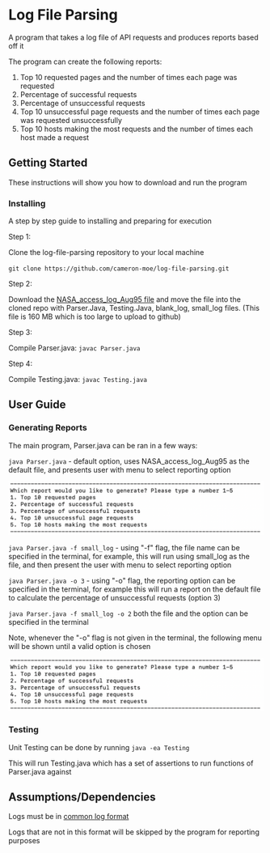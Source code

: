 # Log File Parsing

A program that takes a log file of API requests and produces reports based off it

The program can create the following reports:

1. Top 10 requested pages and the number of times each page was requested
2. Percentage of successful requests
3. Percentage of unsuccessful requests
4. Top 10 unsuccessful page requests and the number of times each page was requested unsuccessfully
5. Top 10 hosts making the most requests and the number of times each host made a request

## Getting Started

These instructions will show you how to download and run the program

### Installing

A step by step guide to installing and preparing for execution

Step 1:

Clone the log-file-parsing repository to your local machine

`git clone https://github.com/cameron-moe/log-file-parsing.git`

Step 2:

Download the [NASA_access_log_Aug95 file](https://urldefense.com/v3/__ftp://ita.ee.lbl.gov/traces/NASA_access_log_Aug95.gz__;!!GqivPVa7Brio!Kv_gR_pGjGVzr4ZPJtCjYJ1tBUqZXBrt-vbJ2Q1zYWl5FC_g_kyta5MCXsBRddoc5w$) and move the file into the cloned repo with Parser.Java, Testing.Java, blank_log, small_log files.  (This file is 160 MB which is too large to upload to github)

Step 3:

Compile Parser.java: `javac Parser.java`

Step 4:

Compile Testing.java: `javac Testing.java`

## User Guide

### Generating Reports

The main program, Parser.java can be ran in a few ways:

`java Parser.java` - default option, uses NASA_access_log_Aug95 as the default file, and presents user with menu to select reporting option

<img width="600" src="/report_menu.png">


`java Parser.java -f small_log` - using "-f" flag, the file name can be specified in the terminal, for example, this will run using small_log as the file, and then present the user with menu to select reporting option

`java Parser.java -o 3` - using "-o" flag, the reporting option can be specified in the terminal, for example this will run a report on the default file to calculate the percentage of unsuccessful requests (option 3)

`java Parser.java -f small_log -o 2` both the file and the option can be specified in the terminal

Note, whenever the "-o" flag is not given in the terminal, the following menu will be shown until a valid option is chosen

<img width="600" src="/report_menu.png">


### Testing

Unit Testing can be done by running `java -ea Testing`

This will run Testing.java which has a set of assertions to run functions of Parser.java against

## Assumptions/Dependencies

Logs must be in [common log format](https://httpd.apache.org/docs/1.3/logs.html#common)

Logs that are not in this format will be skipped by the program for reporting purposes




